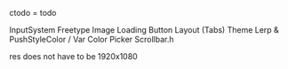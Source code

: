 ctodo = todo

InputSystem
Freetype
Image Loading
Button Layout (Tabs)
Theme Lerp & PushStyleColor / Var
Color Picker
Scrollbar.h

res does not have to be 1920x1080